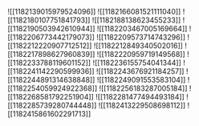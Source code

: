 ![[1182139015979524096]]
![[1182166081521111040]]
![[1182180107751841793]]
![[1182188138623455233]]
![[1182190503942610944]]
![[1182203467005169664]]
![[1182206773442179073]]
![[1182209573714743296]]
![[1182212220907712512]]
![[1182212849340502016]]
![[1182217898627960839]]
![[1182220959719149568]]
![[1182233788119601152]]
![[1182236155754041344]]
![[1182241142290599936]]
![[1182243676921184257]]
![[1182244891314638848]]
![[1182249091553583104]]
![[1182254059924922368]]
![[1182256183287005184]]
![[1182268581792251904]]
![[1182281477494493184]]
![[1182285739280744448]]
![[1182413229508698112]]
![[1182415861602291713]]
